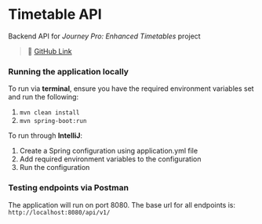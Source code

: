 # Timetable API
Backend API for *Journey Pro: Enhanced Timetables* project 

> :link: [GitHub Link](https://github.com/Zuzanna-Meg/TimetableAPI)

### Running the application locally

To run via **terminal**, ensure you have the required environment variables set and run the following:

1. `mvn clean install`
2. `mvn spring-boot:run`

To run through **IntelliJ**:

1. Create a Spring configuration using application.yml file
2. Add required environment variables to the configuration
3. Run the configuration

### Testing endpoints via Postman
The application will run on port 8080. The base url for all endpoints is:
`http://localhost:8080/api/v1/`
